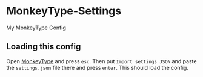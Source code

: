 # MonkeyType-Settings
My MonkeyType Config

## Loading this config
Open [MonkeyType](https://monkeytype.com/) and press `esc`. Then put `Import settings JSON` and paste the `settings.json` file there and press `enter`.
This should load the config.
